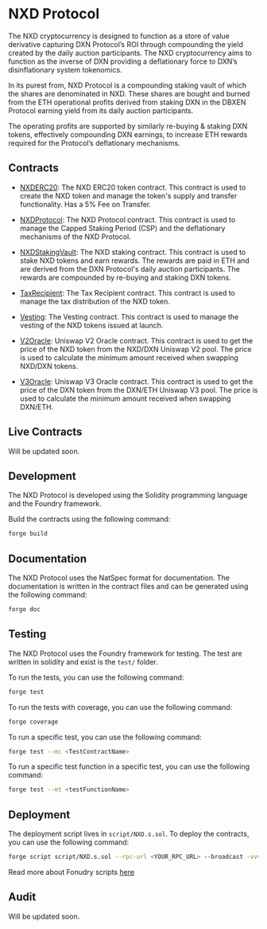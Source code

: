 # NXD Protocol

The NXD cryptocurrency is designed to function as a store of value derivative capturing DXN Protocol’s ROI through compounding the yield created by the daily auction participants. The NXD cryptocurrency aims to function as the inverse of DXN providing a deflationary force to DXN’s disinflationary system tokenomics.

In its purest from, NXD Protocol is a compounding staking vault of which the shares are denominated in NXD. These shares are bought and burned from the ETH operational profits derived from staking DXN in the DBXEN Protocol earning yield from its daily auction participants.

The operating profits are supported by similarly re-buying & staking DXN tokens, effectively compounding DXN earnings, to increase ETH rewards required for the Protocol’s deflationary mechanisms.

## Contracts

- [NXDERC20](src/NXDERC20.sol): The NXD ERC20 token contract. This contract is used to create the NXD token and manage the token's supply and transfer functionality. Has a 5% Fee on Transfer.

- [NXDProtocol](src/NXDProtocol.sol): The NXD Protocol contract. This contract is used to manage the Capped Staking Period (CSP) and the deflationary mechanisms of the NXD Protocol.

- [NXDStakingVault](src/NXDStakingVault.sol): The NXD staking contract. This contract is used to stake NXD tokens and earn rewards. The rewards are paid in ETH and are derived from the DXN Protocol's daily auction participants. The rewards are compounded by re-buying and staking DXN tokens.

- [TaxRecipient](src/TaxRecipient.sol): The Tax Recipient contract. This contract is used to manage the tax distribution of the NXD token.

- [Vesting](src/Vesting.sol): The Vesting contract. This contract is used to manage the vesting of the NXD tokens issued at launch.

- [V2Oracle](src/V2Oracle.sol): Uniswap V2 Oracle contract. This contract is used to get the price of the NXD token from the NXD/DXN Uniswap V2 pool. The price is used to calculate the minimum amount received when swapping NXD/DXN tokens.

- [V3Oracle](src/V3Oracle.sol): Uniswap V3 Oracle contract. This contract is used to get the price of the DXN token from the DXN/ETH Uniswap V3 pool. The price is used to calculate the minimum amount received when swapping DXN/ETH.

## Live Contracts

Will be updated soon.

## Development

The NXD Protocol is developed using the Solidity programming language and the Foundry framework.

Build the contracts using the following command:

```bash
forge build
```

## Documentation

The NXD Protocol uses the NatSpec format for documentation. The documentation is written in the contract files and can be generated using the following command:

```bash
forge doc
```

## Testing

The NXD Protocol uses the Foundry framework for testing. The test are written in solidity and exist is the `test/` folder.

To run the tests, you can use the following command:

```bash
forge test
```

To run the tests with coverage, you can use the following command:

```bash
forge coverage
```

To run a specific test, you can use the following command:

```bash
forge test --mc <TestContractName>
```

To run a specific test function in a specific test, you can use the following command:

```bash
forge test --mt <testFunctionName>
```

## Deployment

The deployment script lives in `script/NXD.s.sol`. To deploy the contracts, you can use the following command:

```bash
forge script script/NXD.s.sol --rpc-url <YOUR_RPC_URL> --broadcast -vvvv
```

Read more about Fonudry scripts [here](https://book.getfoundry.sh/tutorials/solidity-scripting)

## Audit

Will be updated soon.
